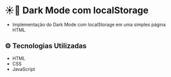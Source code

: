 # ☀️🌙 Dark Mode com localStorage

- Implementação do Dark Mode com localStorage em uma simples página HTML

## ⚙️ Tecnologias Utilizadas

- HTML
- CSS
- JavaScript
